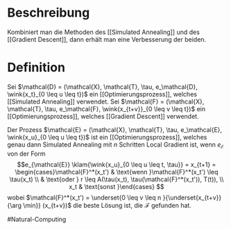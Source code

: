 # Beschreibung
Kombiniert man die Methoden des [[Simulated Annealing]] und des [[Gradient Descent]], dann erhält man eine Verbesserung der beiden.

# Definition
Sei $\mathcal{D} = (\mathcal{X}, \mathcal{T}, \tau, e_\mathcal{D}, \wink{x_t}_{0 \leq u \leq t})$ ein [[Optimierungsprozess]], welches [[Simulated Annealing]] verwendet.
Sei $\mathcal{F} = (\mathcal{X}, \mathcal{T}, \tau, e_\mathcal{F}, \wink{x_{t+v}}_{0 \leq v \leq t})$ ein [[Optimierungsprozess]], welches [[Gradient Descent]] verwendet.

Der Prozess $\mathcal{E} = (\mathcal{X}, \mathcal{T}, \tau, e_\mathcal{E}, \wink{x_u}_{0 \leq u \leq t})$ ist ein [[Optimierungsprozess]], welches genau dann Simulated Annealing mit $n$ Schritten Local Gradient ist, wenn $e_\mathcal{E}$ von der Form 
$$e_{\mathcal{E}} \klam{\wink{x_u}_{0 \leq u \leq t, \tau}} = x_{t+1} = \begin{cases}\mathcal{F}^*(x_t') & \text{wenn }\mathcal{F}^*(x_t') \leq \tau(x_t) \\
& \text{oder } r \leq A(\tau(x_t), \tau(\mathcal{F}^*(x_t')), T(t)), \\
x_t & \text{sonst }\end{cases}
$$
wobei $\mathcal{F}^*(x_t') = \underset{0 \leq v \leq n }{\underset{x_{t+v}}{\arg \min}} (x_{t+v})$
die beste Lösung ist, die $\mathcal{F}$ gefunden hat.




$\newcommand{\wink}[1]{\left\langle #1 \right\rangle}$
$\newcommand{\klam}[1]{\left( #1 \right)}$
$\newcommand{\Q}{\mathbb Q}$
$\newcommand{\R}{\mathbb R}$
$\newcommand{\C}{\mathbb C}$
$\newcommand{\F}{\mathbb F}$
$\newcommand{\Z}{\mathbb Z}$
$\newcommand{\N}{\mathbb N}$
$\newcommand{\a}{\alpha}$

#Natural-Computing 
